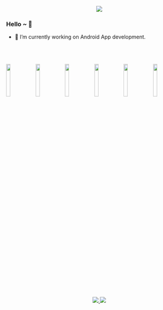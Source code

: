 <p align="center">
  <a href="https://github.com/getActivity">
    <img src="https://github-readme-stats.vercel.app/api?username=dahui888&count_private=true&show_icons=true&hide=contribs&include_all_commits=true&theme=vue" />
  </a>
</p>

### Hello ~ 👋

- 🔭 I’m currently working on Android App development. 

<!-- 开发语言统计不准确，私有仓库无法统计在内 -->
<p>  
   <br/>
   <br/>
   <br/>
  <code><img width="15%" src="https://www.vectorlogo.zone/logos/android/android-ar21.svg"></code>
  <code><img width="15%" src="https://www.vectorlogo.zone/logos/java/java-ar21.svg"></code>
  <code><img width="15%" src="https://www.vectorlogo.zone/logos/kotlinlang/kotlinlang-ar21.svg"></code>
  <code><img width="15%" src="https://www.vectorlogo.zone/logos/sqlite/sqlite-ar21.svg"></code>
  <code><img width="15%" src="https://www.vectorlogo.zone/logos/git-scm/git-scm-ar21.svg"></code>
  <code><img width="15%" src="https://www.vectorlogo.zone/logos/github/github-ar21.svg"></code>
</p>
   <br/>
<p align="center">
  <a href="https://www.jianshu.com/u/37d88b909f3b">
    <img src="https://img.shields.io/badge/🔥%20简书地址-brightness.svg" />
  </a>
  <a href="https://github.com/getActivity">
    <img src="https://komarev.com/ghpvc/?username=getActivity&color=brightgreen&label=👁%20Views" />
  </a>  
</p>

